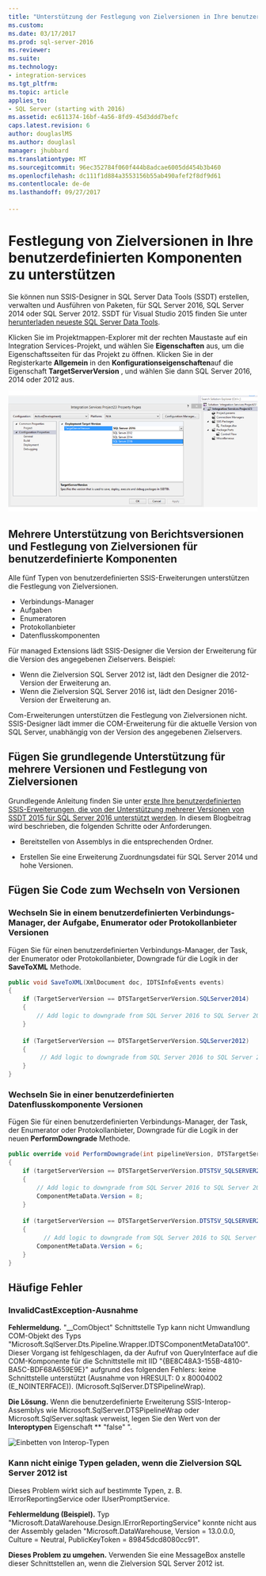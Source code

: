 ```yaml
---
title: "Unterstützung der Festlegung von Zielversionen in Ihre benutzerdefinierten Komponenten | Microsoft Docs"
ms.custom: 
ms.date: 03/17/2017
ms.prod: sql-server-2016
ms.reviewer: 
ms.suite: 
ms.technology:
- integration-services
ms.tgt_pltfrm: 
ms.topic: article
applies_to:
- SQL Server (starting with 2016)
ms.assetid: ec611374-16bf-4a56-8fd9-45d3ddd7befc
caps.latest.revision: 6
author: douglaslMS
ms.author: douglasl
manager: jhubbard
ms.translationtype: MT
ms.sourcegitcommit: 96ec352784f060f444b8adcae6005dd454b3b460
ms.openlocfilehash: dc111f1d884a3553156b55ab490afef2f8df9d61
ms.contentlocale: de-de
ms.lasthandoff: 09/27/2017

---
```

# <a name="support-multi-targeting-in-your-custom-components"></a>Festlegung von Zielversionen in Ihre benutzerdefinierten Komponenten zu unterstützen
 Sie können nun SSIS-Designer in SQL Server Data Tools (SSDT) erstellen, verwalten und Ausführen von Paketen, für SQL Server 2016, SQL Server 2014 oder SQL Server 2012. SSDT für Visual Studio 2015 finden Sie unter [herunterladen neueste SQL Server Data Tools](../../ssdt/download-sql-server-data-tools-ssdt.md). 

 Klicken Sie im Projektmappen-Explorer mit der rechten Maustaste auf ein Integration Services-Projekt, und wählen Sie **Eigenschaften** aus, um die Eigenschaftsseiten für das Projekt zu öffnen. Klicken Sie in der Registerkarte **Allgemein** in den **Konfigurationseigenschaften**auf die Eigenschaft **TargetServerVersion** , und wählen Sie dann SQL Server 2016, 2014 oder 2012 aus.  
   
 ![TargetServerVersion-Eigenschaft im Dialogfeld Projekt](../../integration-services/media/targetserverversion2.png "TargetServerVersion-Eigenschaft in den Projekteigenschaften (Dialogfeld)")  
 
 ## <a name="multiple-version-support-and-multi-targeting-for-custom-components"></a>Mehrere Unterstützung von Berichtsversionen und Festlegung von Zielversionen für benutzerdefinierte Komponenten
 
Alle fünf Typen von benutzerdefinierten SSIS-Erweiterungen unterstützen die Festlegung von Zielversionen.
-   Verbindungs-Manager
-   Aufgaben
-   Enumeratoren
-   Protokollanbieter
-   Datenflusskomponenten

Für managed Extensions lädt SSIS-Designer die Version der Erweiterung für die Version des angegebenen Zielservers. Beispiel:
-   Wenn die Zielversion SQL Server 2012 ist, lädt den Designer die 2012-Version der Erweiterung an.
-   Wenn die Zielversion SQL Server 2016 ist, lädt den Designer 2016-Version der Erweiterung an.

Com-Erweiterungen unterstützen die Festlegung von Zielversionen nicht. SSIS-Designer lädt immer die COM-Erweiterung für die aktuelle Version von SQL Server, unabhängig von der Version des angegebenen Zielservers.

## <a name="add-basic-support-for-multiple-versions-and-multi-targeting"></a>Fügen Sie grundlegende Unterstützung für mehrere Versionen und Festlegung von Zielversionen

Grundlegende Anleitung finden Sie unter [erste Ihre benutzerdefinierten SSIS-Erweiterungen, die von der Unterstützung mehrerer Versionen von SSDT 2015 für SQL Server 2016 unterstützt werden](https://blogs.msdn.microsoft.com/ssis/2016/04/19/getting-your-ssis-custom-extensions-to-be-supported-by-the-multi-version-support-of-ssdt-2015-for-sql-server-2016/). In diesem Blogbeitrag wird beschrieben, die folgenden Schritte oder Anforderungen.

-   Bereitstellen von Assemblys in die entsprechenden Ordner.

-   Erstellen Sie eine Erweiterung Zuordnungsdatei für SQL Server 2014 und hohe Versionen.

## <a name="add-code-to-switch-versions"></a>Fügen Sie Code zum Wechseln von Versionen

### <a name="switch-versions-in-a-custom-connection-manager-task-enumerator-or-log-provider"></a>Wechseln Sie in einem benutzerdefinierten Verbindungs-Manager, der Aufgabe, Enumerator oder Protokollanbieter Versionen

Fügen Sie für einen benutzerdefinierten Verbindungs-Manager, der Task, der Enumerator oder Protokollanbieter, Downgrade für die Logik in der **SaveToXML** Methode.

```csharp
public void SaveToXML(XmlDocument doc, IDTSInfoEvents events)
{
    if (TargetServerVersion == DTSTargetServerVersion.SQLServer2014)
    {
        // Add logic to downgrade from SQL Server 2016 to SQL Server 2014.
    }

    if (TargetServerVersion == DTSTargetServerVersion.SQLServer2012)
    {
         // Add logic to downgrade from SQL Server 2016 to SQL Server 2012.
    }
}
```

### <a name="switch-versions-in-a-custom-data-flow-component"></a>Wechseln Sie in einer benutzerdefinierten Datenflusskomponente Versionen

Fügen Sie für einen benutzerdefinierten Verbindungs-Manager, der Task, der Enumerator oder Protokollanbieter, Downgrade für die Logik in der neuen **PerformDowngrade** Methode.

```csharp
public override void PerformDowngrade(int pipelineVersion, DTSTargetServerVersion targetServerVersion)
{
    if (targetServerVersion == DTSTargetServerVersion.DTSTSV_SQLSERVER2014)
    {
        // Add logic to downgrade from SQL Server 2016 to SQL Server 2014.
        ComponentMetaData.Version = 8;
    }

    if (targetServerVersion == DTSTargetServerVersion.DTSTSV_SQLSERVER2012)
    {
          // Add logic to downgrade from SQL Server 2016 to SQL Server 2012.
        ComponentMetaData.Version = 6;
    }
}
```

## <a name="common-errors"></a>Häufige Fehler

### <a name="invalidcastexception"></a>InvalidCastException-Ausnahme

**Fehlermeldung.** "__ComObject" Schnittstelle Typ kann nicht Umwandlung COM-Objekt des Typs "Microsoft.SqlServer.Dts.Pipeline.Wrapper.IDTSComponentMetaData100". Dieser Vorgang ist fehlgeschlagen, da der Aufruf von QueryInterface auf die COM-Komponente für die Schnittstelle mit IID "{BE8C48A3-155B-4810-BA5C-BDF68A659E9E}" aufgrund des folgenden Fehlers: keine Schnittstelle unterstützt (Ausnahme von HRESULT: 0 x 80004002 (E_NOINTERFACE)). (Microsoft.SqlServer.DTSPipelineWrap).

**Die Lösung.** Wenn die benutzerdefinierte Erweiterung SSIS-Interop-Assemblys wie Microsoft.SqlServer.DTSPipelineWrap oder Microsoft.SqlServer.sqltask verweist, legen Sie den Wert von der **Interoptypen** Eigenschaft ** "false" ".

![Einbetten von Interop-Typen](../../integration-services/extending-packages-custom-objects/media/embed-interop-types.png)

### <a name="unable-to-load-some-types-when-target-version-is-sql-server-2012"></a>Kann nicht einige Typen geladen, wenn die Zielversion SQL Server 2012 ist

Dieses Problem wirkt sich auf bestimmte Typen, z. B. IErrorReportingService oder IUserPromptService.

**Fehlermeldung (Beispiel).** Typ "Microsoft.DataWarehouse.Design.IErrorReportingService" konnte nicht aus der Assembly geladen "Microsoft.DataWarehouse, Version = 13.0.0.0, Culture = Neutral, PublicKeyToken = 89845dcd8080cc91".

**Dieses Problem zu umgehen.** Verwenden Sie eine MessageBox anstelle dieser Schnittstellen an, wenn die Zielversion SQL Server 2012 ist.


